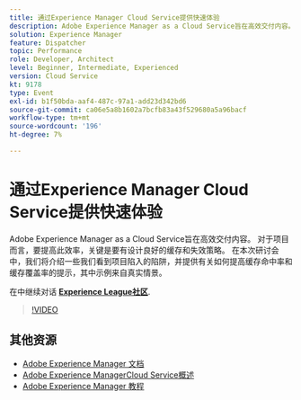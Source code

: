 ```yaml
---
title: 通过Experience Manager Cloud Service提供快速体验
description: Adobe Experience Manager as a Cloud Service旨在高效交付内容。 对于项目而言，要提高此效率，关键是要有设计良好的缓存和失效策略。 在本次研讨会中，我们将介绍一些我们看到项目陷入的陷阱，并提供有关如何提高缓存命中率和缓存覆盖率的提示，其中示例来自真实情景。
solution: Experience Manager
feature: Dispatcher
topic: Performance
role: Developer, Architect
level: Beginner, Intermediate, Experienced
version: Cloud Service
kt: 9178
type: Event
exl-id: b1f50bda-aaf4-487c-97a1-add23d342bd6
source-git-commit: ca06e5a8b1602a7bcfb83a43f529680a5a96bacf
workflow-type: tm+mt
source-wordcount: '196'
ht-degree: 7%

---
```


# 通过Experience Manager Cloud Service提供快速体验

Adobe Experience Manager as a Cloud Service旨在高效交付内容。 对于项目而言，要提高此效率，关键是要有设计良好的缓存和失效策略。 在本次研讨会中，我们将介绍一些我们看到项目陷入的陷阱，并提供有关如何提高缓存命中率和缓存覆盖率的提示，其中示例来自真实情景。

在中继续对话 **[Experience League社区](https://adobe.ly/3CUkzoB)**.

>[!VIDEO](https://video.tv.adobe.com/v/337846/?quality=12&learn=on&hidetitle=true)

## 其他资源

- [Adobe Experience Manager 文档](https://experienceleague.adobe.com/docs/experience-manager-cloud-service.html)
- [Adobe Experience ManagerCloud Service概述](https://experienceleague.adobe.com/docs/experience-manager-cloud-service/overview/home.html)
- [Adobe Experience Manager 教程](https://experienceleague.adobe.com/docs/experience-manager-tutorials.html)
